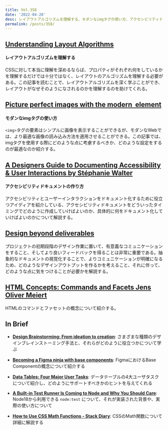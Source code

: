 ```yaml
---
title: Vol.358
date: '2022-04-20'
desc: レイアウトアルゴリズムを理解する、モダンなimgタグの使い方、アクセシビリティドキュメントの作り方、ほか計10リンク
permalink: /posts/358/
---
```


## [Understanding Layout Algorithms](https://www.joshwcomeau.com/css/understanding-layout-algorithms/)
#### レイアウトアルゴリズムを理解する

CSSに対して本当に理解を深めるならば、プロパティがそれぞれ何をしているかを理解するだけでは十分ではなく、レイアウトのアルゴリズムを理解する必要がある。この記事を読むことで、レイアウトアルゴリズムを深く学ぶことができ、レイアウトがなぜそのようになされるのかを理解するのを助けてくれる。

## [Picture perfect images with the modern <img> element](https://stackoverflow.blog/2022/03/28/picture-perfect-images-with-the-modern-element/)
#### モダンなimgタグの使い方

`<img>`タグの要素はシンプルに画像を表示することができるが、モダンなWebでは、より最適な画像の読み込み方法を適用させることができる。この記事では、imgタグを使用する際にどのような点に考慮するべきか、どのような設定をするのが最適なのか紹介する。

## [A Designers Guide to Documenting Accessibility & User Interactions by Stéphanie Walter](https://stephaniewalter.design/blog/a-designers-guide-to-documenting-accessibility-user-interactions/)
#### アクセシビリティドキュメントの作り方

アクセシビリティとユーザーインタラクションをドキュメント化するために役立つアイディアを紹介している、アクセシビリティドキュメントをどういったタイミングでどのように作成していけばよいのか、具体的に何をドキュメント化していけばよいのかについて解説する。

## [Design beyond deliverables](https://uxdesign.cc/design-beyond-deliverables-993700a4a7c7)

プロジェクトの初期段階のデザイン作業に置いて、有意義なコミュニケーションをすること、そしてより良いフィードバックを得ることは非常に重要である。抽象的なドキュメントの視覚化することで、よりコミュニケーションが明確になるため、どのようなデザインアウトプットを作るかを考えること、それに伴って、どのような点に気をつけることが必要かを解説する。

## [HTML Concepts: Commands and Facets  Jens Oliver Meiert](https://meiert.com/en/blog/html-commands-and-facets/)

HTMLのコマンドとファセットの概念について紹介する。

## In Brief

- **[Design Brainstorming: From ideation to creation](https://www.sketch.com/blog/2022/03/25/design-brainstorming/)**: さまざまな種類のデザインブレインストーミング手法と、それらがどのように役立つかについて学ぶ

- **[Becoming a Figma ninja with base components](https://uxdesign.cc/becoming-a-figma-ninja-with-base-components-102451f138ef)**: FigmaにおけるBase Componentの概念について紹介する

- **[Data Tables: Four Major User Tasks](https://www.nngroup.com/articles/data-tables/)**: データテーブルの4大ユーザタスクについて紹介し、どのようにサポートすべきかのヒントを与えてくれる

- **[A Built-in Test Runner Is Coming to Node and Why You Should Care](https://fusebit.io/blog/node-testing-comes-to-core/)**: Node18から利用できる `node:test` について、それが実装された背景や、実際の使い方について

- **[How to Use CSS Math Functions - Stack Diary](https://stackdiary.com/css-math-functions/)**: CSSのMath関数について詳細に解説する
